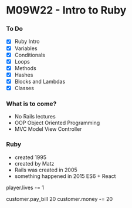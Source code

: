 # M09W22 - Intro to Ruby

### To Do
* [x] Ruby Intro
* [x] Variables
* [x] Conditionals
* [x] Loops
* [x] Methods
* [x] Hashes
* [x] Blocks and Lambdas
* [x] Classes

### What is to come?
* No Rails lectures
* OOP Object Oriented Programming
* MVC Model View Controller

### Ruby
* created 1995
* created by Matz
* Rails was created in 2005
* something happened in 2015 ES6 + React



player.lives -= 1

customer.pay_bill 20
customer.money -= 20













